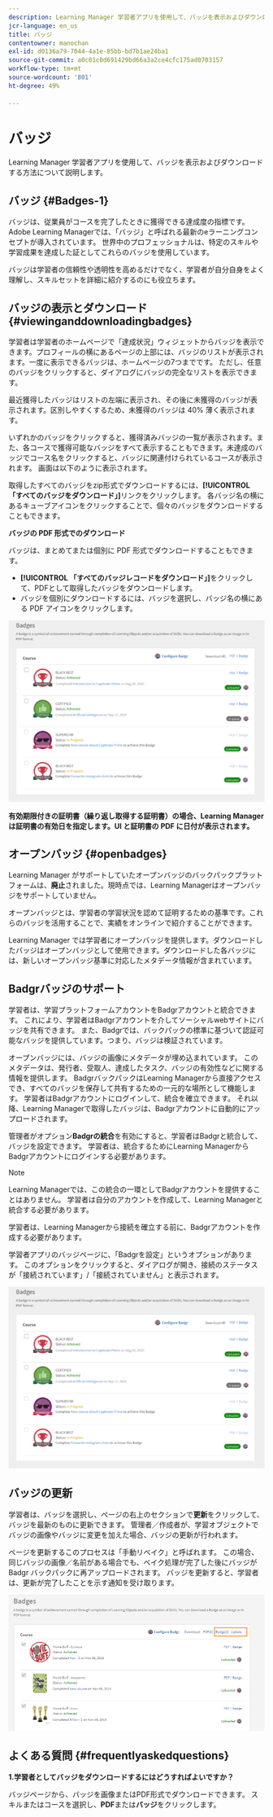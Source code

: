 ```yaml
---
description: Learning Manager 学習者アプリを使用して、バッジを表示およびダウンロードする方法について説明します。
jcr-language: en_us
title: バッジ
contentowner: manochan
exl-id: d0136a79-7044-4a1e-85bb-bd7b1ae24ba1
source-git-commit: a0c01c0d691429bd66a3a2ce4cfc175ad0703157
workflow-type: tm+mt
source-wordcount: '801'
ht-degree: 49%

---
```


# バッジ

Learning Manager 学習者アプリを使用して、バッジを表示およびダウンロードする方法について説明します。

## バッジ {#Badges-1}

バッジは、従業員がコースを完了したときに獲得できる達成度の指標です。 Adobe Learning Managerでは、「バッジ」と呼ばれる最新のeラーニングコンセプトが導入されています。 世界中のプロフェッショナルは、特定のスキルや学習成果を達成した証としてこれらのバッジを使用しています。

バッジは学習者の信頼性や透明性を高めるだけでなく、学習者が自分自身をよく理解し、スキルセットを詳細に紹介するのにも役立ちます。

## バッジの表示とダウンロード {#viewinganddownloadingbadges}

学習者は学習者のホームページで「達成状況」ウィジェットからバッジを表示できます。プロフィールの横にあるページの上部には、バッジのリストが表示されます。一度に表示できるバッジは、ホームページの7つまでです。 ただし、任意のバッジをクリックすると、ダイアログにバッジの完全なリストを表示できます。

最近獲得したバッジはリストの左端に表示され、その後に未獲得のバッジが表示されます。区別しやすくするため、未獲得のバッジは 40% 薄く表示されます。

いずれかのバッジをクリックすると、獲得済みバッジの一覧が表示されます。また、各コースで獲得可能なバッジをすべて表示することもできます。未達成のバッジでコース名をクリックすると、バッジに関連付けられているコースが表示されます。 画面は以下のように表示されます。

取得したすべてのバッジをzip形式でダウンロードするには、**[!UICONTROL 「すべてのバッジをダウンロード」]**&#x200B;リンクをクリックします。 各バッジ名の横にあるキューブアイコンをクリックすることで、個々のバッジをダウンロードすることもできます。

**バッジの PDF 形式でのダウンロード**

バッジは、まとめてまたは個別に PDF 形式でダウンロードすることもできます。

* **[!UICONTROL 「すべてのバッジレコードをダウンロード」]**&#x200B;をクリックして、PDFとして取得したバッジをダウンロードします。
* バッジを個別にダウンロードするには、バッジを選択し、バッジ名の横にある PDF アイコンをクリックします。

![](assets/badges.png)

**有効期限付きの証明書（繰り返し取得する証明書）の場合、Learning Manager は証明書の有効日を指定します。UI と証明書の PDF に日付が表示されます。**

## オープンバッジ {#openbadges}

Learning Manager がサポートしていたオープンバッジのバックパックプラットフォームは、**廃止**&#x200B;されました。現時点では、Learning Managerはオープンバッジをサポートしていません。

オープンバッジとは、学習者の学習状況を認めて証明するための基準です。これらのバッジを活用することで、実績をオンラインで紹介することができます。

Learning Manager では学習者にオープンバッジを提供します。ダウンロードしたバッジはオープンバッジとして使用できます。ダウンロードした各バッジには、新しいオープンバッジ基準に対応したメタデータ情報が含まれています。

## Badgrバッジのサポート

学習者は、学習プラットフォームアカウントをBadgrアカウントと統合できます。 これにより、学習者はBadgrアカウントを介してソーシャルwebサイトにバッジを共有できます。 また、Badgrでは、バックパックの標準に基づいて認証可能なバッジを提供しています。つまり、バッジは検証されています。

オープンバッジには、バッジの画像にメタデータが埋め込まれています。 このメタデータは、発行者、受取人、達成したタスク、バッジの有効性などに関する情報を提供します。 BadgrバックパックはLearning Managerから直接アクセスでき、すべてのバッジを保存して共有するための一元的な場所として機能します。 学習者はBadgrアカウントにログインして、統合を確立できます。 それ以降、Learning Managerで取得したバッジは、Badgrアカウントに自動的にアップロードされます。

管理者がオプション&#x200B;**Badgrの統合**&#x200B;を有効にすると、学習者はBadgrと統合して、バッジを設定できます。 学習者は、統合するためにLearning ManagerからBadgrアカウントにログインする必要があります。

>[!NOTE]
>
>Learning Managerでは、この統合の一環としてBadgrアカウントを提供することはありません。 学習者は自分のアカウントを作成して、Learning Managerと統合する必要があります。

学習者は、Learning Managerから接続を確立する前に、Badgrアカウントを作成する必要があります。

学習者アプリのバッジページに、「Badgrを設定」というオプションがあります。 このオプションをクリックすると、ダイアログが開き、接続のステータスが「接続されています」/「接続されていません」と表示されます。

![](assets/badges.png)

## バッジの更新

学習者は、バッジを選択し、ページの右上のセクションで**更新**をクリックして、バッジを最新のものに更新できます。 管理者／作成者が、学習オブジェクトでバッジの画像やバッジに変更を加えた場合、バッジの更新が行われます。

ページを更新するこのプロセスは「手動リベイク」と呼ばれます。 この場合、同じバッジの画像／名前がある場合でも、ベイク処理が完了した後にバッジが Badgr バックパックに再アップロードされます。 バッジを更新すると、学習者は、更新が完了したことを示す通知を受け取ります。

![](assets/badge-update.png)

## よくある質問 {#frequentlyaskedquestions}

**1.学習者としてバッジをダウンロードするにはどうすればよいですか？**

バッジページから、バッジを画像またはPDF形式でダウンロードできます。 スキルまたはコースを選択し、**PDF**&#x200B;または&#x200B;**バッジ**&#x200B;をクリックします。
